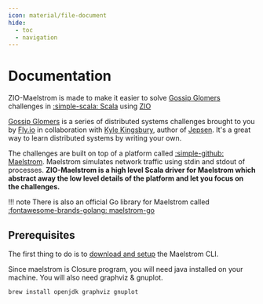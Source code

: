 ```yaml
---
icon: material/file-document
hide:
  - toc
  - navigation
---
```


# Documentation

ZIO-Maelstrom is made to make it easier to solve [Gossip Glomers](https://fly.io/dist-sys/) challenges in [:simple-scala: Scala](https://www.scala-lang.org/) using [ZIO](https://zio.dev/)

[Gossip Glomers](https://fly.io/dist-sys/) is a series of distributed systems challenges brought to you by [Fly.io](https://fly.io/) in collaboration with [Kyle Kingsbury](https://aphyr.com/about), author of [Jepsen](https://jepsen.io/). It's a great way to learn distributed systems by writing your own.

The challenges are built on top of a platform called [:simple-github: Maelstrom](https://github.com/jepsen-io/maelstrom). Maelstrom simulates network traffic using stdin and stdout of processes. **ZIO-Maelstrom is a high level Scala driver for Maelstrom which abstract away the low level details of the platform and let you focus on the challenges.** 

!!! note
    There is also an official Go library for Maelstrom called [:fontawesome-brands-golang: maelstrom-go](https://pkg.go.dev/github.com/jepsen-io/maelstrom/demo/go)

## Prerequisites

The first thing to do is to [download and setup](https://github.com/jepsen-io/maelstrom/blob/main/doc/01-getting-ready/index.md#getting-ready) the Maelstrom CLI.

Since maelstrom is Closure program, you will need java installed on your machine. You will also need graphviz & gnuplot.

```bash
brew install openjdk graphviz gnuplot
```
